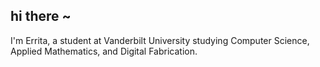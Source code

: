 ## hi there ~

I'm Errita, a student at Vanderbilt University studying Computer Science, Applied Mathematics, and Digital Fabrication.

